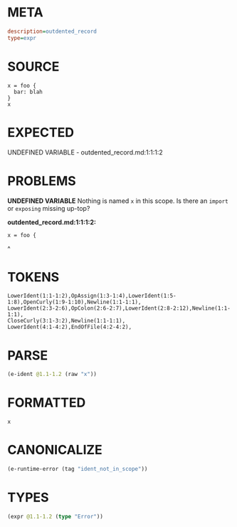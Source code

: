 # META
~~~ini
description=outdented_record
type=expr
~~~
# SOURCE
~~~roc
x = foo {
  bar: blah
}
x
~~~
# EXPECTED
UNDEFINED VARIABLE - outdented_record.md:1:1:1:2
# PROBLEMS
**UNDEFINED VARIABLE**
Nothing is named `x` in this scope.
Is there an `import` or `exposing` missing up-top?

**outdented_record.md:1:1:1:2:**
```roc
x = foo {
```
^


# TOKENS
~~~zig
LowerIdent(1:1-1:2),OpAssign(1:3-1:4),LowerIdent(1:5-1:8),OpenCurly(1:9-1:10),Newline(1:1-1:1),
LowerIdent(2:3-2:6),OpColon(2:6-2:7),LowerIdent(2:8-2:12),Newline(1:1-1:1),
CloseCurly(3:1-3:2),Newline(1:1-1:1),
LowerIdent(4:1-4:2),EndOfFile(4:2-4:2),
~~~
# PARSE
~~~clojure
(e-ident @1.1-1.2 (raw "x"))
~~~
# FORMATTED
~~~roc
x
~~~
# CANONICALIZE
~~~clojure
(e-runtime-error (tag "ident_not_in_scope"))
~~~
# TYPES
~~~clojure
(expr @1.1-1.2 (type "Error"))
~~~
